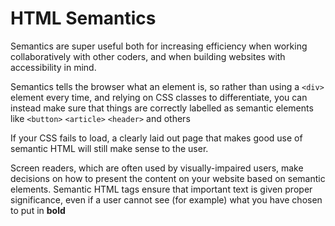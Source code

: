 # HTML Semantics
Semantics are super useful both for increasing efficiency when working collaboratively with other coders, and when building websites with accessibility in mind.

Semantics tells the browser what an element is, so rather than using a `<div>` element every time, and relying on CSS classes to differentiate, you can instead make sure that things are correctly labelled as semantic elements like `<button>` `<article>` `<header>` and others

If your CSS fails to load, a clearly laid out page that makes good use of semantic HTML will still make sense to the user.

Screen readers, which are often used by visually-impaired users, make decisions on how to present the content on your website based on semantic elements. Semantic HTML tags ensure that important text is given proper significance, even if a user cannot see (for example) what you have chosen to put in **bold**


